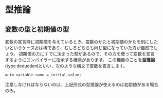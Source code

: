 # 型推論

## 変数の型と初期値の型
変数の宣言時に初期値を与えているとき、変数のかたと初期値のかたを別にしたいというケースおは稀であり、むしろどちらも同じ型になっていた方が自然でしょう。
初期値の方にすでに決まった型があるので、その方を使って変数を宣言するようにコンパイラーに指示する機能があります。
この機能のことを**型推論**(type deduction)といい、次のような構文で変数を宣言します。
```
auto variable-name = initial-value;
```

注意しなければならないのは、上記形式の型推論が使えるのは初期値がある場合のみ。
